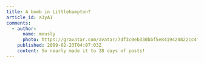 ```yaml
---
title: A bomb in Littlehampton?
article_id: a3yA1
comments:
  - author:
      name: mously
      photo: https://gravatar.com/avatar/7df3c0eb330bbf5e8419424822cc4fa9
    published: 2009-02-23T04:07:03Z
    content: So nearly made it to 28 days of posts!
---
```

